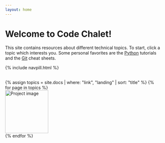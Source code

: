 ```yaml
---
layout: home
---
```

# Welcome to Code Chalet!
This site contains resources about different technical topics. To start, click a topic which interests you. Some personal favorites are the [Python](/docs/python/index.html) tutorials and the [Git](/docs/gitcli/index.html) cheat sheets.


{% include navpill.html %}

<br>

<div class="row">
  {% assign topics = site.docs | where: "link", "landing" | sort: "title" %}
  {% for page in topics %}
    <div class="col-lg-4 topic" id="{{ page.topic }}">
      <span>
        <a href="{{ page.url | relative_url }}">
          <img src="{{ site.baseurl }}/assets/img/docs/{{ page.image }}.png" alt="Project image" width="140" height="140">
        </a>
      </span>
    </div>
  {% endfor %}
</div>